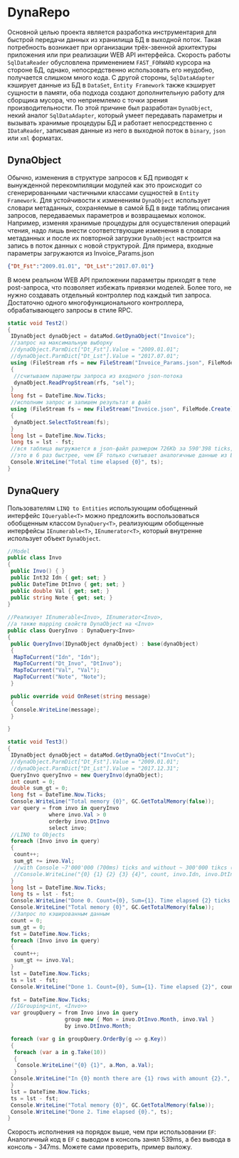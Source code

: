 ﻿# DynaRepo
Основной целью проекта является разработка инструментария для быстрой передачи данных из хранилища БД в выходной поток. Такая потребность возникает при организации трёх-звенной архитектуры приложения или при реализации WEB API интерфейса. Скорость работы `SqlDataReader` обусловлена применением `FAST_FORWARD` курсора на стороне БД, однако, непосредственно использовать его неудобно, получается слишком много кода. С другой стороны, `SqlDataAdapter` кэширует данные из БД в `DataSet`, `Entity Framework` также кэширует сущности в памяти, оба подхода создают дополнительную работу для сборщика мусора, что неприемлемо с точки зрения производительности. По этой причине был разработан `DynaObject`, некий аналог `SqlDataAdapter`, который умеет передавать параметры и вызывать хранимые процедуры БД и работает непосредственно с `IDataReader`, записывая данные из него в выходной поток в `binary`, `json` или `xml` форматах.
## DynaObject
Обычно, изменения в структуре запросов к БД приводят к вынужденной перекомпиляции модулей как это происходит со сгенерированными частичными классами сущностей в `Entity Framework`. Для устойчивости к изменениям `DynaObject` использует словари метаданных, сохраняемые в самой БД в виде таблиц описания запросов, передаваемых параметров и возвращаемых колонок. Например, изменяя хранимые процедуры для осуществления операций чтения, надо лишь внести соответствующие изменения в словари метаданных и после их повторной загрузки `DynaObject` настроится на запись в поток данных с новой структурой.
Для примера, входные параметры загружаются из Invoice_Params.json
```json
{"Dt_Fst":"2009.01.01", "Dt_Lst":"2017.07.01"}
```
В моем реальном WEB API приложении параметры приходят в теле post-запроса, что позволяет избежать привязки моделей. Более того, не нужно создавать отдельный контроллер под каждый тип запроса. Достаточно одного многофункционального контроллера, обрабатывающего запросы в стиле RPC.
```csharp
static void Test2()
{
 IDynaObject dynaObject = dataMod.GetDynaObject("Invoice");
 //запрос на максимальную выборку
 //dynaObject.ParmDict["Dt_Fst"].Value = "2009.01.01";
 //dynaObject.ParmDict["Dt_Lst"].Value = "2017.07.01";
 using (FileStream rfs = new FileStream("Invoice_Params.json", FileMode.Open))
 {
  //считываем параметры запроса из входного json-потока
  dynaObject.ReadPropStream(rfs, "sel");
 }
 long fst = DateTime.Now.Ticks;
 //исполним запрос и запишем результат в файл
 using (FileStream fs = new FileStream("Invoice.json", FileMode.Create))
 {
  dynaObject.SelectToStream(fs);
 }
 long lst = DateTime.Now.Ticks;
 long ts = lst - fst;
 //вся таблица выгружается в json-файл размером 726Kb за 590'398 ticks, 
 //это в 6 раз быстрее, чем EF только считывает аналогичные данные из БД
 Console.WriteLine("Total time elapsed {0}", ts); 
}
```
## DynaQuery<T>
Пользователям `LINQ to Entities` использующим обобщенный интерфейс `IQueryable<T>` можно предложить воспользоваться обобщенным классом `DynaQuery<T>`, реализующим обобщенные интерфейсы `IEnumerable<T>`, `IEnumerator<T>`, который внутренне использует объект `DynaObject`.
```csharp	
//Model
public class Invo
{
 public Invo() { }
 public Int32 Idn { get; set; }
 public DateTime DtInvo { get; set; }
 public double Val { get; set; }
 public string Note { get; set; }
}
	
//Реализует IEnumerable<Invo>, IEnumerator<Invo>,
//а также mapping свойств DynaObject на <Invo> 
public class QueryInvo : DynaQuery<Invo>
{
 public QueryInvo(IDynaObject dynaObject) : base(dynaObject)
 {
  MapToCurrent("Idn", "Idn");
  MapToCurrent("Dt_Invo", "DtInvo");
  MapToCurrent("Val", "Val");
  MapToCurrent("Note", "Note");
 }

 public override void OnReset(string message)
 {
  Console.WriteLine(message);
 }

}

static void Test3()
{
 IDynaObject dynaObject = dataMod.GetDynaObject("InvoCut");
 //dynaObject.ParmDict["Dt_Fst"].Value = "2009.01.01";
 //dynaObject.ParmDict["Dt_Lst"].Value = "2017.12.31";
 QueryInvo queryInvo = new QueryInvo(dynaObject);
 int count = 0;
 double sum_gt = 0;
 long fst = DateTime.Now.Ticks;
 Console.WriteLine("Total memory {0}", GC.GetTotalMemory(false));
 var query = from invo in queryInvo
             where invo.Val > 0
             orderby invo.DtInvo
             select invo;
 //LINQ to Objects
 foreach (Invo invo in query) 
 {
  count++;
  sum_gt += invo.Val;
  //with Console ~7'000'000 (700ms) ticks and without ~ 300'000 tikcs (30ms)
  //Console.WriteLine("{0} {1} {2} {3} {4}", count, invo.Idn, invo.DtInvo, invo.Val, invo.Note);
 }
 long lst = DateTime.Now.Ticks;
 long ts = lst - fst;
 Console.WriteLine("Done 0. Count={0}, Sum={1}. Time elapsed {2} ticks.", count, sum_gt, ts);
 Console.WriteLine("Total memory {0}", GC.GetTotalMemory(false));
 //Запрос по кэшированным данным
 count = 0;
 sum_gt = 0;
 fst = DateTime.Now.Ticks;
 foreach (Invo invo in query)
 {
  count++;
  sum_gt += invo.Val;
 }
 lst = DateTime.Now.Ticks;
 ts = lst - fst;
 Console.WriteLine("Done 1. Count={0}, Sum={1}. Time elapsed {2}", count, sum_gt, ts);

 fst = DateTime.Now.Ticks;
 //IGrouping<int, <Invo>>
 var groupQuery = from Invo invo in query
                  group new { Mon = invo.DtInvo.Month, invo.Val }
                  by invo.DtInvo.Month;

 foreach (var g in groupQuery.OrderBy(g => g.Key))
 {
  foreach (var a in g.Take(10))
  {
   Console.WriteLine("{0} {1}", a.Mon, a.Val);
  }
 Console.WriteLine("In {0} month there are {1} rows with amount {2}.", g.Key, g.Count(), g.Sum(a => a.Val));
 }
 lst = DateTime.Now.Ticks;
 ts = lst - fst;
 Console.WriteLine("Total memory {0}", GC.GetTotalMemory(false));
 Console.WriteLine("Done 2. Time elapsed {0}.", ts);
}
```
Скорость исполнения на порядок выше, чем при использовании `EF`:
Аналогичный код в `EF` c выводом в консоль занял 539ms, а без вывода в консоль - 347ms.
Можете сами проверить, пример выложу.